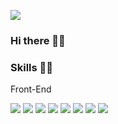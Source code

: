 <a href="https://instagram.com/seo.devv" target="_blank"><img src="https://img.shields.io/badge/Instagram-E4405F?style=flat-square&logo=Intagram&logoColor=white"/></a>

### Hi there 🖐🏻


### Skills 💪🏻
Front-End
<p>
<img src="https://img.shields.io/badge/HTML5-E34F26?style=flat-square&logo=HTML5&logoColor=white"/>
<img src="https://img.shields.io/badge/CSS3-1572B6?style=flat-square&logo=CSS3&logoColor=white"/>
<img src="https://img.shields.io/badge/javascript-F7DF1E?style=flat-square&logo=javascript&logoColor=white"/>
<img src="https://img.shields.io/badge/typescript-3178C6?style=flat-square&logo=typescript&logoColor=white"/>
<img src="https://img.shields.io/badge/sass-CC6699?style=flat-square&logo=sass&logoColor=white"/>
<img src="https://img.shields.io/badge/React-61DAFB?style=flat-square&logo=React&logoColor=white"/>
<img src="https://img.shields.io/badge/CSS3-1572B6?style=flat-square&logo=CSS3&logoColor=white"/>
<img src="https://img.shields.io/badge/CSS3-1572B6?style=flat-square&logo=CSS3&logoColor=white"/>
</p>
